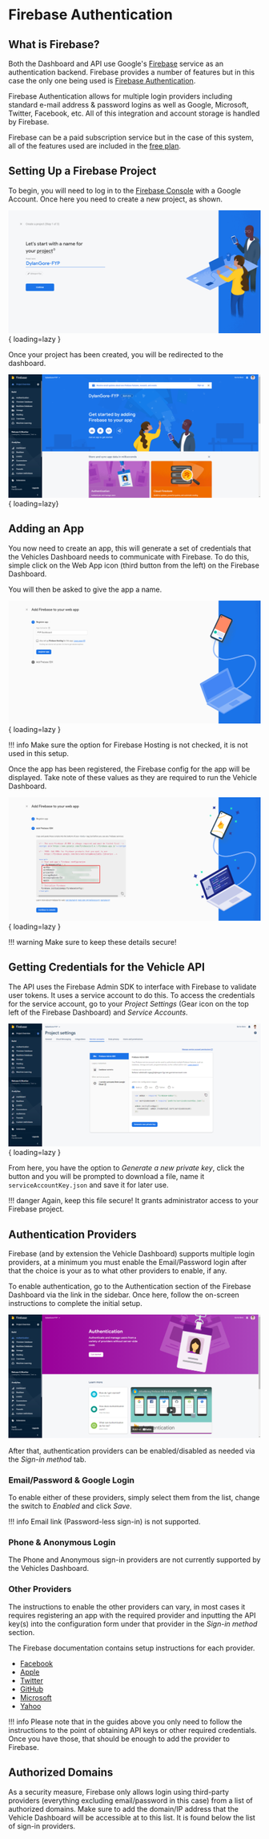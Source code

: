 # Firebase Authentication

## What is Firebase?

Both the Dashboard and API use Google's [Firebase](https://firebase.google.com/) service as an authentication backend. Firebase provides a number of features but in this case the only one being used is [Firebase Authentication](https://firebase.google.com/products/auth).

Firebase Authentication allows for multiple login providers including standard e-mail address & password logins as well as Google, Microsoft, Twitter, Facebook, etc. All of this integration and account storage is handled by Firebase.

Firebase can be a paid subscription service but in the case of this system, all of the features used are included in the [free plan](https://firebase.google.com/pricing).

## Setting Up a Firebase Project

To begin, you will need to log in to the [Firebase Console](https://console.firebase.google.com/) with a Google Account. Once here you need to create a new project, as shown.

![New project page](/img/firebase/create-project-page.png){ loading=lazy }

Once your project has been created, you will be redirected to the dashboard.

![Firebase Dashboard](/img/firebase/dashboard-new.png){ loading=lazy}

## Adding an App

You now need to create an app, this will generate a set of credentials that the Vehicles Dashboard needs to communicate with Firebase. To do this, simple click on the Web App icon (third button from the left) on the Firebase Dashboard.

You will then be asked to give the app a name.

![Register a new Firebase app](/img/firebase/register-app.png){ loading=lazy }

<!-- prettier-ignore -->
!!! info
    Make sure the option for Firebase Hosting is not checked, it is not used in this setup.

Once the app has been registered, the Firebase config for the app will be displayed. Take note of these values as they are required to run the Vehicle Dashboard.

![Firebase app credentials](/img/firebase/app-credentials.png){ loading=lazy }

<!-- prettier-ignore -->
!!! warning
    Make sure to keep these details secure!

## Getting Credentials for the Vehicle API

The API uses the Firebase Admin SDK to interface with Firebase to validate user tokens. It uses a service account to do this. To access the credentials for the service account, go to your _Project Settings_ (Gear icon on the top left of the Firebase Dashboard) and _Service Accounts_.

![Service accounts page](/img/firebase/service-accounts.png){ loading=lazy }

From here, you have the option to _Generate a new private key_, click the button and you will be prompted to download a file, name it `serviceAccountKey.json` and save it for later use.

<!-- prettier-ignore -->
!!! danger
    Again, keep this file secure! It grants administrator access to your Firebase project.

## Authentication Providers

Firebase (and by extension the Vehicle Dashboard) supports multiple login providers, at a minimum you must enable the Email/Password login after that the choice is your as to what other providers to enable, if any.

To enable authentication, go to the Authentication section of the Firebase Dashboard via the link in the sidebar. Once here, follow the on-screen instructions to complete the initial setup.

![Authentication initial setup](/img/firebase/authentication-initial.png)

After that, authentication providers can be enabled/disabled as needed via the _Sign-in method_ tab.

### Email/Password & Google Login

To enable either of these providers, simply select them from the list, change the switch to _Enabled_ and click _Save_.

<!-- prettier-ignore -->
!!! info
    Email link (Password-less sign-in) is not supported.

### Phone & Anonymous Login

The Phone and Anonymous sign-in providers are not currently supported by the Vehicles Dashboard.

### Other Providers

The instructions to enable the other providers can vary, in most cases it requires registering an app with the required provider and inputting the API key(s) into the configuration form under that provider in the _Sign-in method_ section.

The Firebase documentation contains setup instructions for each provider.

- [Facebook](https://firebase.google.com/docs/auth/web/facebook-login)
- [Apple](https://firebase.google.com/docs/auth/web/apple)
- [Twitter](https://firebase.google.com/docs/auth/web/twitter-login)
- [GitHub](https://firebase.google.com/docs/auth/web/github-auth)
- [Microsoft](https://firebase.google.com/docs/auth/web/microsoft-oauth)
- [Yahoo](https://firebase.google.com/docs/auth/web/yahoo-oauth)

<!-- prettier-ignore -->
!!! info
    Please note that in the guides above you only need to follow the instructions to the point of obtaining API keys or other required credentials. Once you have those, that should be enough to add the provider to Firebase.

## Authorized Domains

As a security measure, Firebase only allows login using third-party providers (everything excluding email/password in this case) from a list of authorized domains. Make sure to add the domain/IP address that the Vehicle Dashboard will be accessible at to this list. It is found below the list of sign-in providers.

